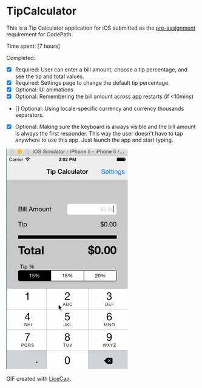 # TipCalculator

This is a Tip Calculator application for iOS submitted as the [pre-assignment](http://courses.codepath.com/snippets/intro_to_ios/thanks_for_applying#heading-prework) requirement for CodePath.

Time spent: [7 hours]

Completed:

* [x] Required: User can enter a bill amount, choose a tip percentage, and see the tip and total values.
* [x] Required: Settings page to change the default tip percentage.
* [x] Optional: UI animations
* [x] Optional: Remembering the bill amount across app restarts (if <10mins)
* [] Optional: Using locale-specific currency and currency thousands separators.
* [x] Optional: Making sure the keyboard is always visible and the bill amount is always the first responder. This way the user doesn't have to tap anywhere to use this app. Just launch the app and start typing.

![Video Walkthrough](https://github.com/abahety/iOS-CodePath/blob/master/tipCalculator/PreWorkDemo.gif)

GIF created with [LiceCap](http://www.cockos.com/licecap/).
